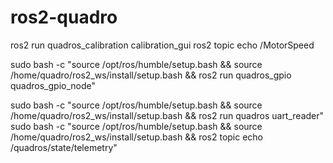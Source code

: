 # ros2-quadro

ros2 run quadros_calibration calibration_gui
ros2 topic echo /MotorSpeed

sudo bash -c "source /opt/ros/humble/setup.bash && source /home/quadro/ros2_ws/install/setup.bash && ros2 run quadros_gpio quadros_gpio_node"

sudo bash -c "source /opt/ros/humble/setup.bash && source /home/quadro/ros2_ws/install/setup.bash && ros2 run quadros uart_reader"
sudo bash -c "source /opt/ros/humble/setup.bash && source /home/quadro/ros2_ws/install/setup.bash && ros2 topic echo /quadros/state/telemetry"